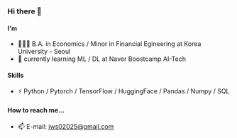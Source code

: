 ### Hi there 👋

#### I'm
- 👨🏻‍🎓 B.A. in Economics / Minor in Financial Egineering at Korea University - Seoul
- 🧠 currently learning ML / DL at Naver Boostcamp AI-Tech

#### Skills
- ⚡ Python / Pytorch / TensorFlow / HuggingFace / Pandas / Numpy / SQL 


#### How to reach me...
- 📫 E-mail: jws02025@gmail.com


<!--
**choi-yunsung/choi-yunsung** is a ✨ _special_ ✨ repository because its `README.md` (this file) appears on your GitHub profile.

Here are some ideas to get you started:

- 🔭 I’m currently working on ...
- 🌱 I’m currently learning ...
- 👯 I’m looking to collaborate on ...
- 🤔 I’m looking for help with ...
- 💬 Ask me about ...
- 📫 How to reach me: ...
- 😄 Pronouns: ...
- ⚡ Fun fact: ...
-->
